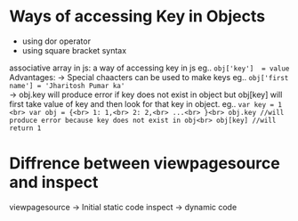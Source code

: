 # Ways of accessing Key in Objects
  - using dor operator
  - using square bracket syntax

associative array in js:
    a way of accessing key in js
    eg.. 
    ```
    obj['key']  = value
    ```
    Advantages:
        -> Special chaacters can be used to make keys
          eg.. 
          ```
          obj['first name'] = 'Jharitosh Pumar ka'
          ```  
        -> obj.key will produce error if key does not exist in object but obj[key] will first take value of key and then look for that key in object.
        eg..
        ```
        var key = 1
        <br>
        var obj = {<br>
          1: 1,<br>
          2: 2,<br>
          ...<br>
        }<br>
        obj.key //will produce error because key does not exist in obj<br>
        obj[key] //will return 1
        ```

# Diffrence between viewpagesource and inspect
  viewpagesource -> Initial static code
  inspect -> dynamic code
